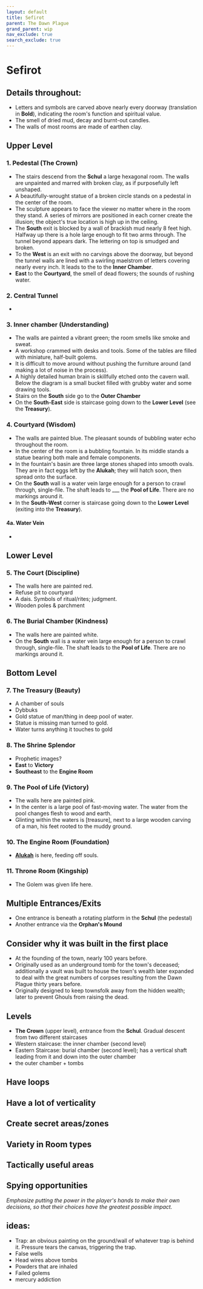 ```yaml
---
layout: default
title: Sefirot
parent: The Dawn Plague
grand_parent: wip
nav_exclude: true
search_exclude: true
---
```


# Sefirot

## Details throughout:
- Letters and symbols are carved above nearly every doorway (translation in **Bold**), indicating the room's function and spiritual value.
- The smell of dried mud, decay and burnt-out candles.
- The walls of most rooms are made of earthen clay.

## Upper Level
### 1. Pedestal (**The Crown**)
- The stairs descend from the **Schul** a large hexagonal room. The walls are unpainted and marred with broken clay, as if purposefully left unshaped.
- A beautifully-wrought statue of a broken circle stands on a pedestal in the center of the room.
- The sculpture appears to face the viewer no matter where in the room they stand. A series of mirrors are positioned in each corner create the illusion; the object's true location is high up in the ceiling.  
- The **South** exit is blocked by a wall of brackish mud nearly 8 feet high. Halfway up there is a hole large enough to fit two arms through. The tunnel beyond appears dark. The lettering on top is smudged and broken.   
- To the **West** is an exit with no carvings above the doorway, but beyond the tunnel walls are lined with a swirling maelstrom of letters covering nearly every inch. It leads to the  to the **Inner Chamber**.
- **East** to the **Courtyard**, the smell of dead flowers; the sounds of rushing water.

### 2. Central Tunnel
-

### 3. Inner chamber (**Understanding**)
- The walls are painted a vibrant green; the room smells like smoke and sweat.
- A workshop crammed with desks and tools. Some of the tables are filled with miniature, half-built golems.
- It is difficult to move around without pushing the furniture around (and making a lot of noise in the process).
- A highly detailed human brain is skillfully etched onto the cavern wall. Below the diagram is a small bucket filled with grubby water and some drawing tools.
- Stairs on the **South** side go to the **Outer Chamber**
- On the **South-East** side is staircase going down to the **Lower Level** (see the **Treasury**).

### 4. Courtyard (**Wisdom**)
- The walls are painted blue. The pleasant sounds of bubbling water echo throughout the room.  
- In the center of the room is a bubbling fountain. In its middle stands a statue bearing both male and female components.
- In the fountain's basin are three large stones shaped into smooth ovals. They are in fact eggs left by the **Alukah**; they will hatch soon, then spread onto the surface.
- On the **South** wall is a water vein large enough for a person to crawl through, single-file. The shaft leads to ___ the **Pool of Life**. There are no markings around it.  
- In the **South-West** corner is staircase going down to the **Lower Level** (exiting into the **Treasury**).

#### 4a. Water Vein
-

## Lower Level
### 5. The Court (**Discipline**)
- The walls here are painted red.
- Refuse pit to courtyard
- A dais. Symbols of ritual/rites; judgment.
- Wooden poles & parchment

### 6. The Burial Chamber (**Kindness**)
- The walls here are painted white.
- On the **South** wall is a water vein large enough for a person to crawl through, single-file. The shaft leads to the **Pool of Life**. There are no markings around it.  

## Bottom Level
### 7. The Treasury (**Beauty**)
- A chamber of souls
- Dybbuks
- Gold statue of man/thing in deep pool of water.
- Statue is missing man turned to gold.
- Water turns anything it touches to gold

### 8. The Shrine **Splendor**
- Prophetic images?
- **East** to **Victory**
- **Southeast** to the **Engine Room**

### 9. The Pool of Life (**Victory**)
- The walls here are painted pink.
- In the center is a large pool of fast-moving water. The water from the pool changes flesh to wood and earth.
- Glinting within the waters is [treasure], next to a large wooden carving of a man, his feet rooted to the muddy ground.

### 10. The Engine Room (**Foundation**)
- **[Alukah](https://en.wikipedia.org/wiki/Alukah)** is here, feeding off souls.

### 11. Throne Room (**Kingship**)
- The Golem was given life here.

## Multiple Entrances/Exits
- One entrance is beneath a rotating platform in the **Schul** (the pedestal)
- Another entrance via the **Orphan's Mound**

## Consider why it was built in the first place
- At the founding of the town, nearly 100 years before.
- Originally used as an underground tomb for the town's deceased; additionally a vault was built to house the town's wealth later expanded to deal with the great numbers of corpses resulting from the Dawn Plague thirty years before.
- Originally designed to keep townsfolk away from the hidden wealth; later to prevent Ghouls from raising the dead.

## Levels
- **The Crown** (upper level), entrance from the **Schul**. Gradual descent from two different staircases
- Western staircase: the inner chamber (second level)
- Eastern Staircase: burial chamber (second level); has a vertical shaft leading from it and down into the outer chamber
- the outer chamber + tombs

## Have loops

## Have a lot of verticality

## Create secret areas/zones

## Variety in Room types

## Tactically useful areas

## Spying opportunities

_Emphasize putting the power in the player's hands to make their own decisions, so that their choices have the greatest possible impact._

## ideas:
- Trap: an obvious painting on the ground/wall of whatever trap is behind it. Pressure tears the canvas, triggering the trap.
- False wells
- Head wires above tombs
- Powders that are inhaled
- Failed golems
- mercury addiction
